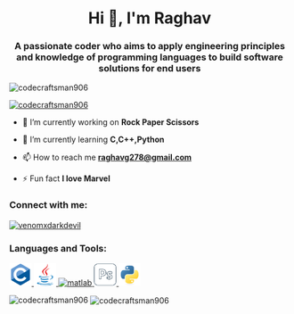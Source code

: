 <h1 align="center">Hi 👋, I'm Raghav</h1>
<h3 align="center">A passionate coder who aims to apply engineering principles and knowledge of programming languages to build software solutions for end users</h3>

<p align="left"> <img src="https://komarev.com/ghpvc/?username=codecraftsman906&label=Profile%20views&color=0e75b6&style=flat" alt="codecraftsman906" /> </p>

<p align="left"> <a href="https://github.com/ryo-ma/github-profile-trophy"><img src="https://github-profile-trophy.vercel.app/?username=codecraftsman906" alt="codecraftsman906" /></a> </p>

- 🔭 I’m currently working on **Rock Paper Scissors**

- 🌱 I’m currently learning **C,C++,Python**

- 📫 How to reach me **raghavg278@gmail.com**

- ⚡ Fun fact **I love Marvel**

<h3 align="left">Connect with me:</h3>
<p align="left">
<a href="https://instagram.com/venomxdarkdevil" target="blank"><img align="center" src="https://raw.githubusercontent.com/rahuldkjain/github-profile-readme-generator/master/src/images/icons/Social/instagram.svg" alt="venomxdarkdevil" height="30" width="40" /></a>
</p>

<h3 align="left">Languages and Tools:</h3>
<p align="left"> <a href="https://www.cprogramming.com/" target="_blank" rel="noreferrer"> <img src="https://raw.githubusercontent.com/devicons/devicon/master/icons/c/c-original.svg" alt="c" width="40" height="40"/> </a> <a href="https://www.java.com" target="_blank" rel="noreferrer"> <img src="https://raw.githubusercontent.com/devicons/devicon/master/icons/java/java-original.svg" alt="java" width="40" height="40"/> </a> <a href="https://www.mathworks.com/" target="_blank" rel="noreferrer"> <img src="https://upload.wikimedia.org/wikipedia/commons/2/21/Matlab_Logo.png" alt="matlab" width="40" height="40"/> </a> <a href="https://www.photoshop.com/en" target="_blank" rel="noreferrer"> <img src="https://raw.githubusercontent.com/devicons/devicon/master/icons/photoshop/photoshop-line.svg" alt="photoshop" width="40" height="40"/> </a> <a href="https://www.python.org" target="_blank" rel="noreferrer"> <img src="https://raw.githubusercontent.com/devicons/devicon/master/icons/python/python-original.svg" alt="python" width="40" height="40"/> </a> </p>

<p><img align="left" src="https://github-readme-stats.vercel.app/api/top-langs?username=codecraftsman906&show_icons=true&locale=en&layout=compact" alt="codecraftsman906" /></p>

<p>&nbsp;<img align="center" src="https://github-readme-stats.vercel.app/api?username=codecraftsman906&show_icons=true&locale=en" alt="codecraftsman906" /></p>


